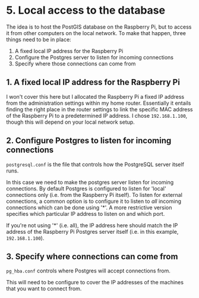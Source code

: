 # 5. Local access to the database

The idea is to host the PostGIS database on the Raspberry Pi, but to access it from other computers on the local network. To make that happen, three things need to be in place:

1. A fixed local IP address for the Raspberry Pi
2. Configure the Postgres server to listen for incoming connections
3. Specify where those connections can come from

## 1. A fixed local IP address for the Raspberry Pi

I won't cover this here but I allocated the Raspberry Pi a fixed IP address from the administration settings within my home router. Essentially it entails finding the right place in the router settings to link the specific MAC address of the Raspberry Pi to a predetermined IP address. I chose `192.168.1.100`, though this will depend on your local network setup.

## 2. Configure Postgres to listen for incoming connections

`postgresql.conf` is the file that controls how the PostgreSQL server itself runs.

In this case we need to make the postgres server listen for incoming connections. By default Postgres is configured to listen for 'local' connections only (i.e. from the Raspberry Pi itself). To listen for external connections, a common option is to configure it to listen to *all* incoming connections which can be done using '*'. A more restrictive version specifies which particular IP address to listen on and which port.

If you're not using '*' (i.e. all), the IP address here should match the IP address of the Raspberry Pi Postgres server itself (i.e. in this example, `192.168.1.100`).

## 3. Specify where connections can come from

`pg_hba.conf` controls where Postgres will accept connections from.

This will need to be configure to cover the IP addresses of the machines that you want to connect from.
